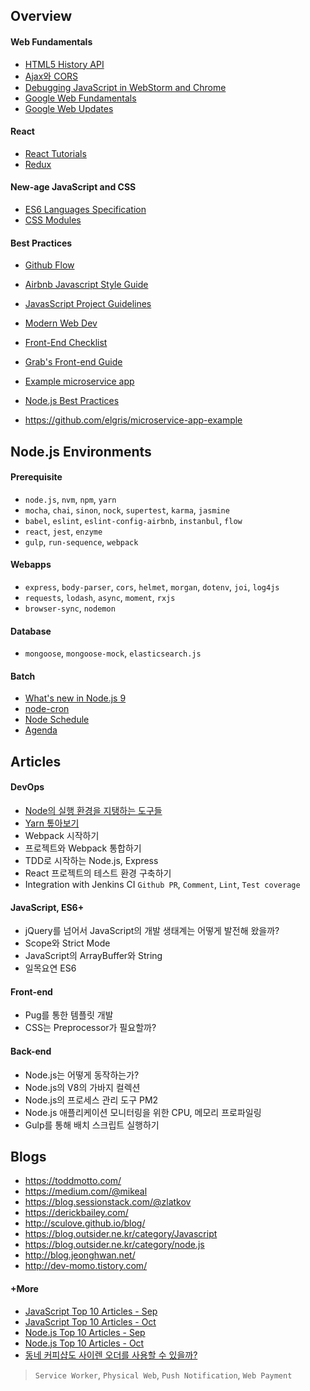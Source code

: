 ## Overview

#### Web Fundamentals

- [HTML5 History API](https://developer.mozilla.org/en-US/docs/Web/API/History_API)
- [Ajax와 CORS](https://developer.mozilla.org/ko/docs/Web/HTTP/Access_control_CORS)
- [Debugging JavaScript in WebStorm and Chrome](https://www.youtube.com/watch?v=a-IsnxZpRrQ)
- [Google Web Fundamentals](https://developers.google.com/web/fundamentals/)
- [Google Web Updates](https://developers.google.com/web/updates/2017/)

#### React

- [React Tutorials](https://facebook.github.io/react/docs/hello-world.html)
- [Redux](https://deminoth.github.io/redux/)

#### New-age JavaScript and CSS

- [ES6 Languages Specification](http://www.ecma-international.org/ecma-262/6.0/)
- [CSS Modules](https://github.com/css-modules/css-modules)

#### Best Practices

- [Github Flow](https://guides.github.com/introduction/flow/)
- [Airbnb Javascript Style Guide](https://github.com/airbnb/javascript)
- [JavasScript Project Guidelines](https://github.com/wearehive/project-guidelines)
- [Modern Web Dev](https://github.com/dexteryy/spellbook-of-modern-webdev)
- [Front-End Checklist](https://github.com/thedaviddias/Front-End-Checklist)
- [Grab's Front-end Guide](https://github.com/grab/front-end-guide)
- [Example microservice app](https://github.com/elgris/microservice-app-example)
- [Node.js Best Practices](https://github.com/i0natan/nodebestpractices)

- https://github.com/elgris/microservice-app-example

## Node.js Environments

#### Prerequisite

- `node.js`, `nvm`, `npm`, `yarn`
- `mocha`, `chai`, `sinon`, `nock`, `supertest`, `karma`, `jasmine`
- `babel`, `eslint`, `eslint-config-airbnb`, `instanbul`, `flow`
- `react`, `jest`, `enzyme`
- `gulp`, `run-sequence`, `webpack`

#### Webapps

- `express`, `body-parser`, `cors`, `helmet`, `morgan`, `dotenv`, `joi`, `log4js`
- `requests`, `lodash`, `async`, `moment`,  `rxjs`
- `browser-sync`, `nodemon`

#### Database

- `mongoose`, `mongoose-mock`, `elasticsearch.js`

#### Batch

- [What's new in Node.js 9](https://nemethgergely.com/what-is-new-in-nodejs-9/)
- [node-cron](https://github.com/kelektiv/node-cron)
- [Node Schedule](https://github.com/node-schedule/node-schedule)
- [Agenda](https://github.com/agenda/agenda)

## Articles

#### DevOps

- [Node의 실행 환경을 지탱하는 도구들](../master/Front-end/node-environments.md)
- [Yarn 톺아보기](../master/Front-end/node-yarn-tutorials.md)
- Webpack 시작하기
- 프로젝트와 Webpack 통합하기
- TDD로 시작하는 Node.js, Express
- React 프로젝트의 테스트 환경 구축하기
- Integration with Jenkins CI `Github PR`, `Comment`, `Lint`, `Test coverage`

#### JavaScript, ES6+

- jQuery를 넘어서 JavaScript의 개발 생태계는 어떻게 발전해 왔을까?
- Scope와 Strict Mode
- JavaScript의 ArrayBuffer와 String
- 일목요연 ES6

#### Front-end

- Pug를 통한 템플릿 개발
- CSS는 Preprocessor가 필요할까?

#### Back-end


- Node.js는 어떻게 동작하는가?
- Node.js의 V8의 가바지 컬렉션
- Node.js의 프로세스 관리 도구 PM2
- Node.js 애플리케이션 모니터링을 위한 CPU, 메모리 프로파일링
- Gulp를 통해 배치 스크립트 실행하기

## Blogs

- https://toddmotto.com/
- https://medium.com/@mikeal
- https://blog.sessionstack.com/@zlatkov
- https://derickbailey.com/
- http://sculove.github.io/blog/
- https://blog.outsider.ne.kr/category/Javascript
- https://blog.outsider.ne.kr/category/node.js
- http://blog.jeonghwan.net/
- http://dev-momo.tistory.com/

#### +More

- [JavaScript Top 10 Articles - Sep](https://medium.mybridge.co/javascript-top-10-articles-for-the-past-month-v-sep-2017-168efb9a3b0f)
- [JavaScript Top 10 Articles - Oct](https://medium.mybridge.co/javascript-top-10-articles-for-the-past-month-v-oct-2017-e51b3b1a34d2)
- [Node.js Top 10 Articles - Sep](https://medium.mybridge.co/node-js-top-10-articles-for-the-past-month-v-sep-2017-46e904272856)
- [Node.js Top 10 Articles - Oct](https://medium.mybridge.co/node-js-top-10-articles-for-the-past-month-v-oct-2017-5cfa2e44278f)
- [동네 커피샵도 사이렌 오더를 사용할 수 있을까?](https://www.slideshare.net/deview/123-80843907) 

> `Service Worker`, `Physical Web`, `Push Notification`, `Web Payment`

